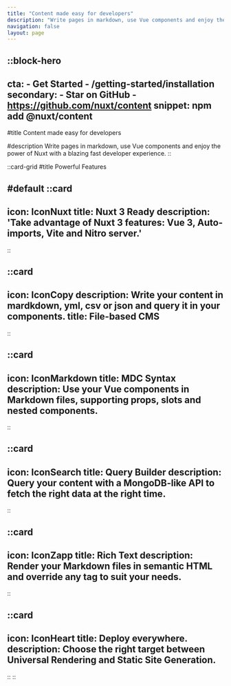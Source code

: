 ```yaml
---
title: "Content made easy for developers"
description: "Write pages in markdown, use Vue components and enjoy the power of Nuxt with a blazing fast developer experience."
navigation: false
layout: page
---
```


::block-hero
---
cta:
    - Get Started
    - /getting-started/installation
secondary:
    - Star on GitHub
    - https://github.com/nuxt/content
snippet: npm add @nuxt/content
---

#title
Content made easy for developers

#description
Write pages in markdown, use Vue components and enjoy the power of Nuxt with a blazing fast developer experience.
::

::card-grid
#title
Powerful Features

#default
  ::card
  ---
  icon: IconNuxt
  title: Nuxt 3 Ready
  description: 'Take advantage of Nuxt 3 features: Vue 3, Auto-imports, Vite and Nitro server.'
  ---
  ::
  
  ::card
  ---
  icon: IconCopy
  description: Write your content in mardkdown, yml, csv or json and query it in your components.
  title: File-based CMS
  ---
  ::


  ::card
  ---
  icon: IconMarkdown
  title: MDC Syntax
  description: Use your Vue components in Markdown files, supporting props, slots and nested components.
  ---
  ::

  ::card
  ---
  icon: IconSearch
  title: Query Builder
  description: Query your content with a MongoDB-like API to fetch the right data at the right time.
  ---
  ::

  ::card
  ---
  icon: IconZapp
  title: Rich Text
  description: Render your Markdown files in semantic HTML and override any tag to suit your needs.
  ---
  ::

  ::card
  ---
  icon: IconHeart
  title: Deploy everywhere.
  description: Choose the right target between Universal Rendering and Static Site Generation.
  ---
  ::
::
